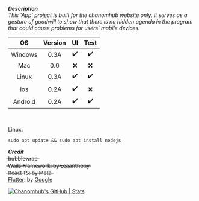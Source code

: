 ***Description***
<br>
*This 'App' project is built for the chanomhub website only. It serves as a gesture of goodwill to show that there is no hidden agenda in the program that could cause problems for users' mobile devices.*
<br>

|     OS      |   Version   |   UI    |   Test    |
| :---: | :---: | :---: |  :---: |
| Windows  | 0.3A  | ✔️ | ✔️
| Mac  | 0.0  | ❌ | ❌
| Linux  | 0.3A  | ✔️ | ✔️
| ios  | 0.2A  | ✔️ | ❌
| Android  | 0.2A  | ✔️ | ✔️ 
<br>

Linux:
```
sudo apt update && sudo apt install nodejs
```


***Credit***
<br>
̶b̶u̶b̶b̶l̶e̶w̶r̶a̶p̶ 
<br>
 ̶W̶a̶i̶l̶s̶ ̶F̶r̶a̶m̶e̶w̶o̶r̶k̶:̶ ̶b̶y̶ ̶L̶e̶a̶a̶n̶t̶h̶o̶n̶y̶
<br>
 ̶R̶e̶a̶c̶t̶ ̶T̶S̶:̶ ̶b̶y̶ ̶M̶e̶t̶a̶
<br>
[Flutter](https://flutter.dev/): by [Google](https://developers.google.com/learn/topics/flutter)



[![Chanomhub's GitHub | Stats](https://stats.quine.sh/Chanomhub/github?theme=dark)](https://quine.sh?utm_source=widgets&utm_campaign=Chanomhub)

